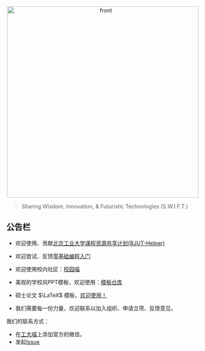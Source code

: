 <div align="center">
    <img src="https://cdn.bjutswift.cn/https://raw.githubusercontent.com/bjut-swift/BJUT-Helper/master/images/title.png" alt = "front" width="500" height="500">
</div>

> Sharing Wisdom, Innovation, & Futuristic Technologies (S.W.I.F.T.)

## 公告栏

- 欢迎使用、贡献[北京工业大学课程资源共享计划(BJUT-Helper)](https://github.com/bjut-swift/BJUT-Helper)

- 欢迎尝试、反馈[零基础编程入门](https://github.com/bjut-swift/CodeJourney)

- 欢迎使用校内社区：[校园喵](https://xiaoyuancat.com/)

- 美观的学校风PPT模板，欢迎使用：[模板仓库](https://github.com/bjut-swift/BJUT-PPT-template)

- 硕士论文 $\LaTeX$ 模板，[欢迎使用！](https://github.com/bjut-swift/BJUTLATEX)

- 我们需要每一份力量，欢迎联系以加入组织、申请立项、反馈意见。


我们的联系方式：

- 在[工大喵](https://xiaoyuancat.com/)上添加官方的微信。
- 发起[Issue](https://github.com/bjut-swift/.github/issues)
